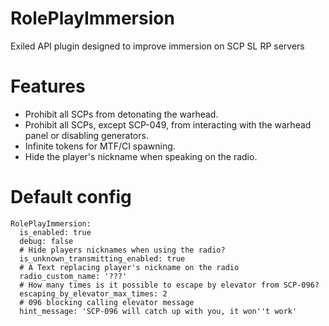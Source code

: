 # RolePlayImmersion
Exiled API plugin designed to improve immersion on SCP SL RP servers

# Features
- Prohibit all SCPs from detonating the warhead.
- Prohibit all SCPs, except SCP-049, from interacting with the warhead panel or disabling generators.
- Infinite tokens for MTF/CI spawning.
- Hide the player's nickname when speaking on the radio.

# Default config
```
RolePlayImmersion:
  is_enabled: true
  debug: false
  # Hide players nicknames when using the radio?
  is_unknown_transmitting_enabled: true
  # A Text replacing player's nickname on the radio
  radio_custom_name: '???'
  # How many times is it possible to escape by elevator from SCP-096?
  escaping_by_elevator_max_times: 2
  # 096 blocking calling elevator message
  hint_message: 'SCP-096 will catch up with you, it won''t work'
```

